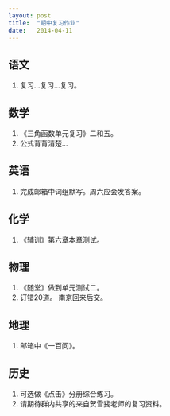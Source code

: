 ```yaml
---
layout: post
title:  "期中复习作业"
date:   2014-04-11
---
```


语文
----
1. 复习…复习…复习。
  
数学
----
1. 《三角函数单元复习》二和五。
2. 公式背背清楚…
  
英语
----
1. 完成邮箱中词组默写。周六应会发答案。
  
化学
----
1. 《辅训》第六章本章测试。
  
物理
----
1. 《随堂》做到单元测试二。
2. 订错20道。
南京回来后交。
  
地理
----
1. 邮箱中《一百问》。
  
历史
----
1. 可选做《点击》分册综合练习。
2. 请期待群内共享的来自贺雪斐老师的复习资料。